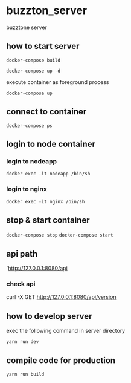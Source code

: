 # buzzton_server

buzztone server

## how to start server

`docker-compose build`

`docker-compose up -d`

execute container as foreground process

`docker-compose up`

## connect to container 

`docker-compose ps`

## login to node container

### login to nodeapp
`docker exec -it nodeapp /bin/sh`

### login to nginx
`docker exec -it nginx /bin/sh`

## stop & start container

`docker-compose stop`
`docker-compose start`

## api path

`http://127.0.0.1:8080/api

### check api

curl -X GET http://127.0.0.1:8080/api/version


## how to develop server

exec the following command in server directory

`yarn run dev`

## compile code for production

`yarn run build`
